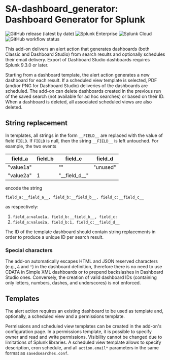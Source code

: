 # SA-dashboard_generator: Dashboard Generator for Splunk

![GitHub release (latest by date)](https://img.shields.io/github/v/release/aserpi/SA-dashboard_generator)
![Splunk Enterprise](https://img.shields.io/badge/Splunk%20Enterprise-8.0+-67a53e?logo=splunk)
![Splunk Cloud](https://img.shields.io/badge/Splunk%20Cloud-compatible-ed0080?logo=splunk)
![GitHub workflow status](https://img.shields.io/github/actions/workflow/status/aserpi/SA-dashboard_generator/release_action.yml)

This add-on delivers an alert action that generates dashboards (both Classic and Dashboard Studio)
from search results and optionally schedules their email delivery.
Export of Dashboard Studio dashboards requires Splunk 9.3.0 or later.

Starting from a dashboard template, the alert action generates a new dashboard for each result.
If a scheduled view template is selected, PDF (and/or PNG for Dashboard Studio) deliveries of the
dashboards are scheduled.
The add-on can delete dashboards created in the previous run of the saved search (not available for
ad hoc searches) or based on their ID.
When a dashboard is deleted, all associated scheduled views are also deleted.


## String replacement

In templates, all strings in the form `__FIELD__` are replaced with the value of field `FIELD`.
If `FIELD` is null, then the string `__FIELD__` is left untouched.
For example, the two events

| field\_a  | field\_b | field\_c           | field\_d |
|-----------|----------|--------------------|----------|
| "value1a" |          | ""                 | "unused" |
| "value2a" | 1        | "\_\_field\_d\_\_" |          |

encode the string  

```
field_a:__field_a__, field_b:__field_b__, field_c:__field_c__
```

as respectively:

1. `field_a:value1a, field_b:__field_b__, field_c:`
2. `field_a:value2a, field_b:1, field_c:__field_d__`

The ID of the template dashboard should contain string replacements in order to produce a unique ID
per search result.

### Special characters
The add-on automatically escapes HTML and JSON reserved characters (e.g., `&` and `"`) in the
dashboard definition, therefore there is no need to use CDATA in Simple XML dashboards or to
prepend backslashes in Dashboard Studio ones.
Conversely, the creation of valid dashboard IDs (containing only letters, numbers, dashes, and
underscores) is not enforced.


## Templates

The alert action requires an existing dashboard to be used as template and, optionally, a scheduled
view and a permissions template.

Permissions and scheduled view templates can be created in the add-on's configuration page.
In a permissions template, it is possible to specify owner and read and write permissions.
Visibility cannot be changed due to limitations of Splunk libraries.
A scheduled view template allows to specify description, cron schedule, and all `action.email*`
parameters in the same format as `savedsearches.conf`.
